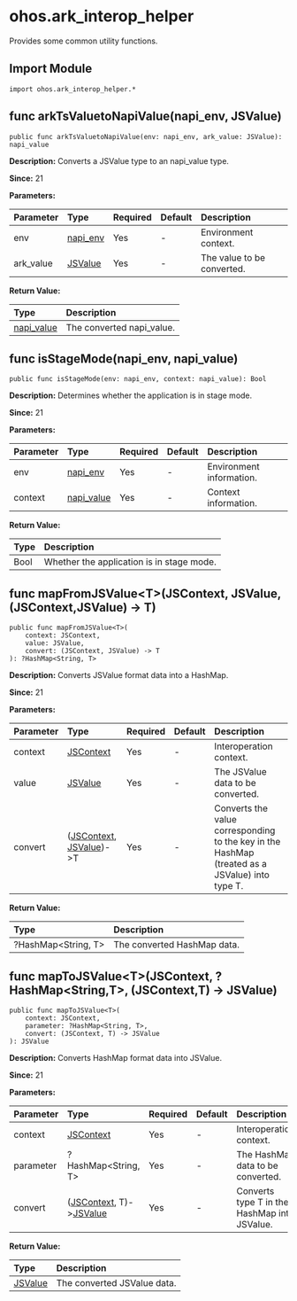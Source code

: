 # ohos.ark_interop_helper

Provides some common utility functions.

## Import Module

```cangjie
import ohos.ark_interop_helper.*
```

## func arkTsValuetoNapiValue(napi_env, JSValue)

```cangjie
public func arkTsValuetoNapiValue(env: napi_env, ark_value: JSValue): napi_value
```

**Description:** Converts a JSValue type to an napi_value type.

**Since:** 21

**Parameters:**

| Parameter | Type | Required | Default | Description |
|:---|:---|:---|:---|:---|
| env | [napi_env](cj-apis-ark_interop.md#type-napi_env) | Yes | - | Environment context. |
| ark_value | [JSValue](cj-apis-ark_interop.md#struct-jsvalue) | Yes | - | The value to be converted. |

**Return Value:**

| Type | Description |
|:----|:----|
| [napi_value](cj-apis-ark_interop.md#type-napi_value) | The converted napi_value. |

## func isStageMode(napi_env, napi_value)

```cangjie
public func isStageMode(env: napi_env, context: napi_value): Bool
```

**Description:** Determines whether the application is in stage mode.

**Since:** 21

**Parameters:**

| Parameter | Type | Required | Default | Description |
|:---|:---|:---|:---|:---|
| env | [napi_env](cj-apis-ark_interop.md#type-napi_env) | Yes | - | Environment information. |
| context | [napi_value](cj-apis-ark_interop.md#type-napi_value) | Yes | - | Context information. |

**Return Value:**

| Type | Description |
|:----|:----|
| Bool | Whether the application is in stage mode. |

## func mapFromJSValue\<T>(JSContext, JSValue, (JSContext,JSValue) -> T)

```cangjie
public func mapFromJSValue<T>(
    context: JSContext,
    value: JSValue,
    convert: (JSContext, JSValue) -> T
): ?HashMap<String, T>
```

**Description:** Converts JSValue format data into a HashMap.

**Since:** 21

**Parameters:**

| Parameter | Type | Required | Default | Description |
|:---|:---|:---|:---|:---|
| context | [JSContext](cj-apis-ark_interop.md#class-jscontext) | Yes | - | Interoperation context. |
| value | [JSValue](cj-apis-ark_interop.md#struct-jsvalue) | Yes | - | The JSValue data to be converted. |
| convert | ([JSContext](cj-apis-ark_interop.md#class-jscontext), [JSValue](cj-apis-ark_interop.md#struct-jsvalue))->T | Yes | - | Converts the value corresponding to the key in the HashMap (treated as a JSValue) into type T. |

**Return Value:**

| Type | Description |
|:----|:----|
| ?HashMap\<String, T> | The converted HashMap data. |

## func mapToJSValue\<T>(JSContext, ?HashMap\<String,T>, (JSContext,T) -> JSValue)

```cangjie
public func mapToJSValue<T>(
    context: JSContext,
    parameter: ?HashMap<String, T>,
    convert: (JSContext, T) -> JSValue
): JSValue
```

**Description:** Converts HashMap format data into JSValue.

**Since:** 21

**Parameters:**

| Parameter | Type | Required | Default | Description |
|:---|:---|:---|:---|:---|
| context | [JSContext](cj-apis-ark_interop.md#class-jscontext) | Yes | - | Interoperation context. |
| parameter | ?HashMap\<String, T> | Yes | - | The HashMap data to be converted. |
| convert | ([JSContext](cj-apis-ark_interop.md#class-jscontext), T)->[JSValue](cj-apis-ark_interop.md#struct-jsvalue) | Yes | - | Converts type T in the HashMap into JSValue. |

**Return Value:**

| Type | Description |
|:----|:----|
| [JSValue](cj-apis-ark_interop.md#struct-jsvalue) | The converted JSValue data. |
